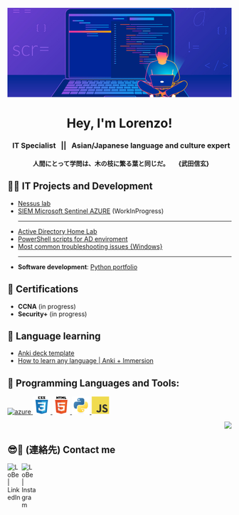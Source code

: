 ![MasterHead](bannerXI.png)

<h1 align="center"> Hey, I'm Lorenzo! </h1>
<h3 align="center"> &nbsp; IT Specialist &nbsp; || &nbsp; Asian/Japanese language and culture expert </h3> 
<h4 align="center"> &nbsp; 人間にとって学問は、木の枝に繁る葉と同じだ。　　{武田信玄} </h4>

<h2>👨‍💻 IT Projects and Development </h2>

- [Nessus lab](https://github.com/Wolanet/---)
- [SIEM Microsoft Sentinel AZURE](https://github.com/Wolanet/---) (WorkInProgress)
   ________
- [Active Directory Home Lab](https://github.com/Wolanet/Anki_deck-language-learning)
- [PowerShell scripts for AD enviroment](https://github.com/Wolanet/ActiveDirectory-scripts)
- [Most common troubleshooting issues {Windows}](https://github.com/Wolanet/Anki_deck-language-learning)
  ________
- **Software development**: [Python portfolio](https://github.com/Wolanet/---)


<h2>📜 Certifications </h2>

- **CCNA** (in progress)
- **Security+** (in progress)


<h2>🔰 Language learning </h2>

- [Anki deck template](https://github.com/Wolanet/Anki_deck-language-learning)
- [How to learn any language | Anki + Immersion](https://github.com/Wolanet/Anki_deck-language-learning)


<h2>💎 Programming Languages and Tools: </h2>

<a href="https://azure.microsoft.com/en-in/" target="_blank" rel="noreferrer"> <img src="https://www.vectorlogo.zone/logos/microsoft_azure/microsoft_azure-icon.svg" alt="azure" width="40" height="40"/> </a> <a href="https://www.w3schools.com/css/" target="_blank" rel="noreferrer"> <img src="https://raw.githubusercontent.com/devicons/devicon/master/icons/css3/css3-original-wordmark.svg" alt="css3" width="40" height="40"/> </a>  <a href="https://www.w3.org/html/" target="_blank" rel="noreferrer"> <img src="https://raw.githubusercontent.com/devicons/devicon/master/icons/html5/html5-original-wordmark.svg" alt="html5" width="40" height="40"/> </a> <a href="https://www.python.org" target="_blank" rel="noreferrer"> <img src="https://raw.githubusercontent.com/devicons/devicon/master/icons/python/python-original.svg" alt="python" width="40" height="40"/> </a> <a href="https://www.javascript.com/" target="_blank" rel="noreferrer"> <img src="https://github.com/devicons/devicon/blob/master/icons/javascript/javascript-original.svg" alt="python" width="40" height="40"/> </a> 

<p><img align="right" src="https://github-readme-stats.vercel.app/api/top-langs/?username=Wolanet&layout=compact&theme=dark" /></p> <br /> 

<h2>😎🤳 (連絡先) Contact me </h2>

[<img align="left" alt="LoBe | LinkedIn" width="32px" src="https://cdn.jsdelivr.net/npm/simple-icons@v3/icons/linkedin.svg" />][linkedin]
[<img align="left" alt="LoBe | Instagram" width="32px" src="https://cdn.jsdelivr.net/npm/simple-icons@v3/icons/instagram.svg" />][instagram]

[instagram]: https://www.instagram.com/magnificent.flow/
[linkedin]: https://www.linkedin.com/in/lorenzobertini-netw/

<!-- Wolanet/Wolanet is a ✨ special ✨ repository because its `README.md` (this file) appears on your GitHub profile. -->


